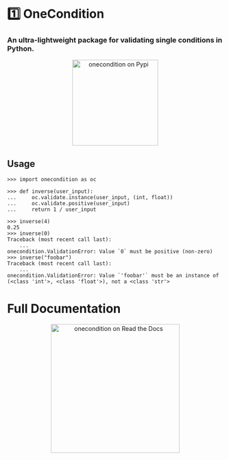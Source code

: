 # 1️⃣ OneCondition
### An ultra-lightweight package for validating single conditions in Python.

<p align="center"><a href="https://pypi.org/project/onecondition/"><img src="https://pypi.org/static/images/logo-large.9f732b5f.svg" width="200px" alt="onecondition on Pypi"></a></p>

## Usage
```doctest
>>> import onecondition as oc

>>> def inverse(user_input):
...     oc.validate.instance(user_input, (int, float))
...     oc.validate.positive(user_input)
...     return 1 / user_input

>>> inverse(4)
0.25
>>> inverse(0)
Traceback (most recent call last):
    ...
onecondition.ValidationError: Value `0` must be positive (non-zero)
>>> inverse("foobar")
Traceback (most recent call last):
    ...
onecondition.ValidationError: Value `'foobar'` must be an instance of (<class 'int'>, <class 'float'>), not a <class 'str'>

```

# Full Documentation
<p align="center"><a href="https://onecondition.readthedocs.io/en/latest/index.html"><img src="https://brand-guidelines.readthedocs.org/_images/logo-wordmark-vertical-dark.png" width="300px" alt="onecondition on Read the Docs"></a></p>
